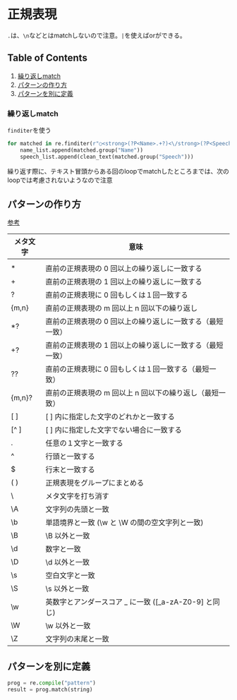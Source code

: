 # 正規表現
`.`は、`\n`などとはmatchしないので注意。`|`を使えばorができる。


## Table of Contents
1. [繰り返しmatch](#繰り返しmatch)
2. [パターンの作り方](#パターンの作り方)
3. [パターンを別に定義](#パターンを別に定義)

### 繰り返しmatch
`finditer`を使う
```python
for matched in re.finditer(r"○<strong>(?P<Name>.+?)<\/strong>(?P<Speech>(.|\n)+?)(○|<\/span>)", str(soup)):
    name_list.append(matched.group("Name"))
    speech_list.append(clean_text(matched.group("Speech")))
```
繰り返す際に、テキスト冒頭からある回のloopでmatchしたところまでは、次のloopでは考慮されないようなので注意


## パターンの作り方
[参考](http://www.geocities.jp/m_hiroi/light/python04.html)

| メタ文字 | 意味                                                      |
|----------|-----------------------------------------------------------|
| |        | この前後にある正規表現のどちらかと一致する                |
| *        | 直前の正規表現の 0 回以上の繰り返しに一致する             |
| +        | 直前の正規表現の 1 回以上の繰り返しに一致する             |
| ?        | 直前の正規表現に 0 回もしくは１回一致する                 |
| {m,n}    | 直前の正規表現の m 回以上 n 回以下の繰り返し              |
| *?       | 直前の正規表現の 0 回以上の繰り返しに一致する（最短一致） |
| +?       | 直前の正規表現の 1 回以上の繰り返しに一致する（最短一致） |
| ??       | 直前の正規表現に 0 回もしくは１回一致する（最短一致）     |
| {m,n}?   | 直前の正規表現の m 回以上 n 回以下の繰り返し（最短一致）  |
| [ ]      | [ ] 内に指定した文字のどれかと一致する                    |
| [^ ]     | [ ] 内に指定した文字でない場合に一致する                  |
| .        | 任意の１文字と一致する                                    |
| ^        | 行頭と一致する                                            |
| $        | 行末と一致する                                            |
| ( )      | 正規表現をグループにまとめる                              |
| \        | メタ文字を打ち消す                                        |
| \A       | 文字列の先頭と一致                                        |
| \b       | 単語境界と一致 (\w と \W の間の空文字列と一致)            |
| \B       | \B 以外と一致                                             |
| \d       | 数字と一致                                                |
| \D       | \d 以外と一致                                             |
| \s       | 空白文字と一致                                            |
| \S       | \s 以外と一致                                             |
| \w       | 英数字とアンダースコア _ に一致 ([_a-zA-Z0-9] と同じ)     |
| \W       | \w 以外と一致                                             |
| \Z       | 文字列の末尾と一致                                        |


## パターンを別に定義
```python
prog = re.compile("pattern")
result = prog.match(string)
```

